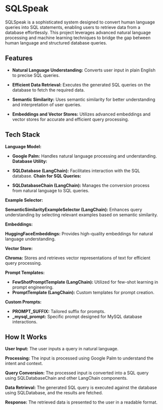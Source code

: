 
# SQLSpeak

SQLSpeak is a sophisticated system designed to convert human language queries into SQL statements, enabling users to retrieve data from a database effortlessly. This project leverages advanced natural language processing and machine learning techniques to bridge the gap between human language and structured database queries.

## Features

- **Natural Language Understanding:** Converts user input in plain English to precise SQL queries.

- **Efficient Data Retrieval:** Executes the generated SQL queries on the database to fetch the required data.

- **Semantic Similarity:** Uses semantic similarity for better understanding and interpretation of user queries.

- **Embeddings and Vector Stores:** Utilizes advanced embeddings and vector stores for accurate and efficient query processing.

## Tech Stack

**Language Model:**

- **Google Palm:** Handles natural language processing and     understanding.
**Database Utility:**

- **SQLDatabase (LangChain):** Facilitates interaction with the SQL database.
**Chain for SQL Queries:**

- **SQLDatabaseChain (LangChain):** Manages the conversion process from natural language to SQL queries.

**Example Selector:**

**SemanticSimilarityExampleSelector (LangChain):** Enhances query understanding by selecting relevant examples based on semantic similarity.

**Embeddings:**

**HuggingFaceEmbeddings:** Provides high-quality embeddings for natural language understanding.

**Vector Store:**

**Chroma:** Stores and retrieves vector representations of text for efficient query processing.

**Prompt Templates:**

- **FewShotPromptTemplate (LangChain):** Utilized for few-shot learning in prompt engineering.
- **PromptTemplate (LangChain):** Custom templates for prompt creation.

**Custom Prompts:**

- **PROMPT_SUFFIX:** Tailored suffix for prompts.
- **_mysql_prompt:** Specific prompt designed for MySQL database interactions.
## How It Works ##

**User Input:** The user inputs a query in natural language.

**Processing:** The input is processed using Google Palm to understand the intent and context.

**Query Conversion:** The processed input is converted into a SQL query using SQLDatabaseChain and other LangChain components.

**Data Retrieval:** The generated SQL query is executed against the database using SQLDatabase, and the results are fetched.

**Response:** The retrieved data is presented to the user in a readable format.

